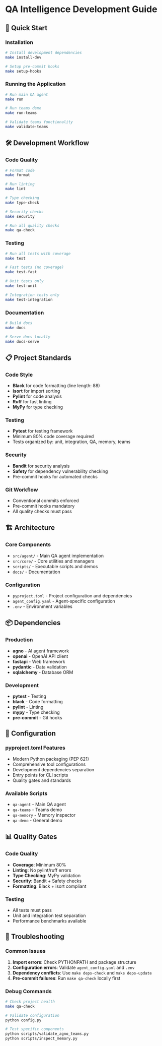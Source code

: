 # QA Intelligence Development Guide

## 🚀 Quick Start

### Installation
```bash
# Install development dependencies
make install-dev

# Setup pre-commit hooks
make setup-hooks
```

### Running the Application
```bash
# Run main QA agent
make run

# Run teams demo
make run-teams

# Validate teams functionality
make validate-teams
```

## 🛠️ Development Workflow

### Code Quality
```bash
# Format code
make format

# Run linting
make lint

# Type checking
make type-check

# Security checks
make security

# Run all quality checks
make qa-check
```

### Testing
```bash
# Run all tests with coverage
make test

# Fast tests (no coverage)
make test-fast

# Unit tests only
make test-unit

# Integration tests only
make test-integration
```

### Documentation
```bash
# Build docs
make docs

# Serve docs locally
make docs-serve
```

## 📋 Project Standards

### Code Style
- **Black** for code formatting (line length: 88)
- **isort** for import sorting
- **Pylint** for code analysis
- **Ruff** for fast linting
- **MyPy** for type checking

### Testing
- **Pytest** for testing framework
- Minimum 80% code coverage required
- Tests organized by: unit, integration, QA, memory, teams

### Security
- **Bandit** for security analysis
- **Safety** for dependency vulnerability checking
- Pre-commit hooks for automated checks

### Git Workflow
- Conventional commits enforced
- Pre-commit hooks mandatory
- All quality checks must pass

## 🏗️ Architecture

### Core Components
- `src/agent/` - Main QA agent implementation
- `src/core/` - Core utilities and managers
- `scripts/` - Executable scripts and demos
- `docs/` - Documentation

### Configuration
- `pyproject.toml` - Project configuration and dependencies
- `agent_config.yaml` - Agent-specific configuration
- `.env` - Environment variables

## 📦 Dependencies

### Production
- **agno** - AI agent framework
- **openai** - OpenAI API client
- **fastapi** - Web framework
- **pydantic** - Data validation
- **sqlalchemy** - Database ORM

### Development
- **pytest** - Testing
- **black** - Code formatting
- **pylint** - Linting
- **mypy** - Type checking
- **pre-commit** - Git hooks

## 🔧 Configuration

### pyproject.toml Features
- Modern Python packaging (PEP 621)
- Comprehensive tool configurations
- Development dependencies separation
- Entry points for CLI scripts
- Quality gates and standards

### Available Scripts
- `qa-agent` - Main QA agent
- `qa-teams` - Teams demo
- `qa-memory` - Memory inspector
- `qa-demo` - General demo

## 📊 Quality Gates

### Code Quality
- **Coverage**: Minimum 80%
- **Linting**: No pylint/ruff errors
- **Type Checking**: MyPy validation
- **Security**: Bandit + Safety checks
- **Formatting**: Black + isort compliant

### Testing
- All tests must pass
- Unit and integration test separation
- Performance benchmarks available

## 🚨 Troubleshooting

### Common Issues
1. **Import errors**: Check PYTHONPATH and package structure
2. **Configuration errors**: Validate `agent_config.yaml` and `.env`
3. **Dependency conflicts**: Use `make deps-check` and `make deps-update`
4. **Pre-commit failures**: Run `make qa-check` locally first

### Debug Commands
```bash
# Check project health
make qa-check

# Validate configuration
python config.py

# Test specific components
python scripts/validate_agno_teams.py
python scripts/inspect_memory.py
```
